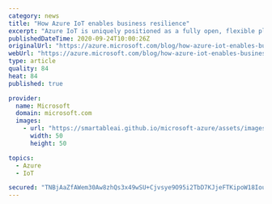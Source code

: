```yaml
---
category: news
title: "How Azure IoT enables business resilience"
excerpt: "Azure IoT is uniquely positioned as a fully open, flexible platform that spans industry applications and simplifies the development process. At Microsoft Ignite, we shared the latest from Azure IoT and how partners and customers are using these innovations in amazing ways"
publishedDateTime: 2020-09-24T10:00:26Z
originalUrl: "https://azure.microsoft.com/blog/how-azure-iot-enables-business-resilience/"
webUrl: "https://azure.microsoft.com/blog/how-azure-iot-enables-business-resilience/"
type: article
quality: 84
heat: 84
published: true

provider:
  name: Microsoft
  domain: microsoft.com
  images:
    - url: "https://smartableai.github.io/microsoft-azure/assets/images/organizations/microsoft.com-50x50.jpg"
      width: 50
      height: 50

topics:
  - Azure
  - IoT

secured: "TNBjAaZfAWem30Aw8zhQs3x49wSU+Cjvsye9O95i2TbD7KJjeFTKipoW18IoulqoV5SIsKQWomfOGXkRuuMyLttiIHgtb2snWzdNzYRXaXlAn1bkTj1FUG7N9CXdcbQh2k0PEQ821pT0PgumgiR0BeptrL8UhBrpG6FJAUgimVLVDCCuCHxvMyFJgLzBlgi+fdDoqPhjYqPkJ9xnPZeglVLKk5Xic3T4ntljDhaOFSaiB1PhfcGQ3FTc9OCwp6tOwClp9udtSSylYaWM4xYI00Eawo7cbYkCV7dFpaYhxgp57ZssUnr3sUhzPC8PcCby8a1hNb5m/+oqz4qKFnm+wuAhuEKmPo/+QJnWAY1Loow=;en3yPqurGXPve2jPiwBlmw=="
---
```


